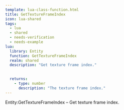 ```yaml
---
template: lua-class-function.html
title: GetTextureFrameIndex
icon: lua-shared
tags:
  - lua
  - shared
  - needs-verification
  - needs-example
lua:
  library: Entity
  function: GetTextureFrameIndex
  realm: shared
  description: "Get texture frame index."
  
  
  returns:
    - type: number
      description: "The texture frame index."
---
```


<div class="lua__search__keywords">
Entity:GetTextureFrameIndex &#x2013; Get texture frame index.
</div>
